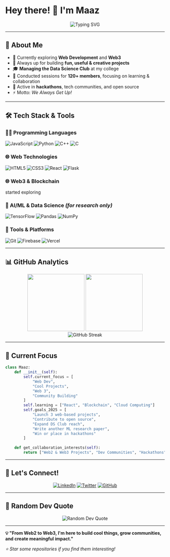 # Hey there! 👋 I'm Maaz

<div align="center">
  <img src="https://readme-typing-svg.herokuapp.com?font=Fira+Code&pause=1000&color=36BCF7&center=true&vCenter=true&width=435&lines=Web+Developer+%26+Builder;Web3+Explorer;Community+First;Hackathon+Participant" alt="Typing SVG" />
</div>

---

## 🚀 About Me

- 🌱 Currently exploring **Web Development** and **Web3**
- 🧠 Always up for building **fun, useful & creative projects**
- 🎓 **Managing the Data Science Club** at my college
- 👥 Conducted sessions for **120+ members**, focusing on learning & collaboration
- 💬 Active in **hackathons**, tech communities, and open source
- ⚡ Motto: *We Always Get Up!*

---

## 🛠️ Tech Stack & Tools

### 👨‍💻 Programming Languages
![JavaScript](https://img.shields.io/badge/JavaScript-F7DF1E?style=flat&logo=javascript&logoColor=black)
![Python](https://img.shields.io/badge/Python-3776AB?style=flat&logo=python&logoColor=white)
![C++](https://img.shields.io/badge/C++-00599C?style=flat&logo=c%2B%2B&logoColor=white)
![C](https://img.shields.io/badge/C-292929?style=flat&logo=c&logoColor=white)

### 🌐 Web Technologies
![HTML5](https://img.shields.io/badge/HTML5-E34F26?style=flat&logo=html5&logoColor=white)
![CSS3](https://img.shields.io/badge/CSS3-1572B6?style=flat&logo=css3&logoColor=white)
![React](https://img.shields.io/badge/React-20232A?style=flat&logo=react&logoColor=61DAFB)
![Flask](https://img.shields.io/badge/Flask-000000?style=flat&logo=flask&logoColor=white)

### 🌐 Web3 & Blockchain
started exploring

### 🧠 AI/ML & Data Science *(for research only)*
![TensorFlow](https://img.shields.io/badge/TensorFlow-FF6F00?style=flat&logo=tensorflow&logoColor=white)
![Pandas](https://img.shields.io/badge/Pandas-150458?style=flat&logo=pandas&logoColor=white)
![NumPy](https://img.shields.io/badge/NumPy-013243?style=flat&logo=numpy&logoColor=white)

### 🧰 Tools & Platforms
![Git](https://img.shields.io/badge/Git-F05032?style=flat&logo=git&logoColor=white)
![Firebase](https://img.shields.io/badge/Firebase-FFCA28?style=flat&logo=firebase&logoColor=black)
![Vercel](https://img.shields.io/badge/Vercel-000000?style=flat&logo=vercel&logoColor=white)

---

## 📊 GitHub Analytics

<div align="center">
  <img height="180em" src="https://github-readme-stats.vercel.app/api?username=somewherelostt&show_icons=true&theme=tokyonight&include_all_commits=true&count_private=true"/>
  <img height="180em" src="https://github-readme-stats.vercel.app/api/top-langs/?username=somewherelostt&layout=compact&langs_count=8&theme=tokyonight"/>
</div>

<div align="center">
  <img src="https://github-readme-streak-stats.herokuapp.com/?user=somewherelostt&theme=tokyonight" alt="GitHub Streak" />
</div>

---

## 🌟 Current Focus

```python
class Maaz:
    def __init__(self):
        self.current_focus = [
            "Web Dev",
            "Cool Projects", 
            "Web 3",
            "Community Building"
        ]
        self.learning = ["React", "Blockchain", "Cloud Computing"]
        self.goals_2025 = [
            "Launch 3 web-based projects",
            "Contribute to open source",
            "Expand DS Club reach",
            "Write another ML research paper",
            "Win or place in hackathons"
        ]
    
    def get_collaboration_interests(self):
        return ["Web2 & Web3 Projects", "Dev Communities", "Hackathons", "Open Source", "ML Research"]
```

---

## 🤝 Let's Connect!

<div align="center">

[![LinkedIn](https://img.shields.io/badge/LinkedIn-0077B5?style=for-the-badge&logo=linkedin&logoColor=white)](https://www.linkedin.com/in/maaz--/)
[![Twitter](https://img.shields.io/badge/Twitter-1DA1F2?style=for-the-badge&logo=twitter&logoColor=white)](https://x.com/Maaztwts)
[![GitHub](https://img.shields.io/badge/GitHub-100000?style=for-the-badge&logo=github&logoColor=white)](https://github.com/somewherelostt)

</div>

---

## 💭 Random Dev Quote

<div align="center">
  <img src="https://quotes-github-readme.vercel.app/api?type=horizontal&theme=tokyonight" alt="Random Dev Quote"/>
</div>

---

**💡 "From Web2 to Web3, I'm here to build cool things, grow communities, and create meaningful impact."**

*⭐ Star some repositories if you find them interesting!*

</div>
